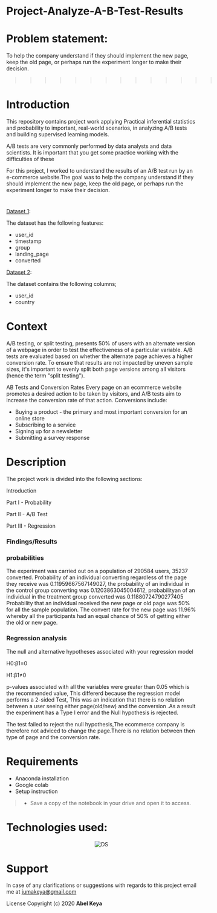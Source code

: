 # Project-Analyze-A-B-Test-Results

# Problem statement:
To help the company understand if they should implement the new page, keep the old page, or perhaps run the experiment longer to make their decision.


 >>>>>>>>>>>>>>![pageAB](pageAB.gif) 
 
# Introduction

This repository contains  project work applying Practical inferential statistics and probability to important, real-world scenarios, in analyzing A/B tests and building supervised learning models.


A/B tests are very commonly performed by data analysts and data scientists. It is important that you get some practice working with the difficulties of these


For this project, I worked to understand the results of an A/B test run by an e-commerce website.The goal was to help the company understand if they should implement the new page, keep the old page, or perhaps run the experiment longer to make their decision.

#
[Dataset 1](https://github.com/abel-keya/Project-Analyze-A-B-Test-Results/blob/master/ab_data.csv):

The dataset has the following features:
 * user_id
 * timestamp
 * group
 * landing_page
 * converted

[Dataset 2](https://github.com/abel-keya/Project-Analyze-A-B-Test-Results/blob/master/countries.csv): 


The dataset contains the following columns;

* user_id	
* country

# Context

 A/B testing, or split testing, presents 50% of users with an alternate version of a webpage in order to test the effectiveness of a particular variable. A/B tests are evaluated based on whether the alternate page achieves a higher conversion rate. To ensure that results are not impacted by uneven sample sizes, it's important to evenly split both page versions among all visitors (hence the term "split testing").

AB Tests and Conversion Rates
Every page on an ecommerce website promotes a desired action to be taken by visitors, and A/B tests aim to increase the conversion rate of that action. Conversions include:

* Buying a product - the primary and most important conversion for an online store
* Subscribing to a service
* Signing up for a newsletter
* Submitting a survey response

# Description

The project work is divided into the following sections:


Introduction

Part I - Probability

Part II - A/B Test

Part III - Regression

### Findings/Results

### probabilities
The experiment was carried out on a population of 290584 users, 35237 converted. Probability of an individual converting regardless of the page they receive was 0.11959667567149027, the probability of an individual in the control group converting was 0.1203863045004612, probabilityan of an individual in the treatment group converted was 0.11880724790277405 Probability that an individual received the new page or old page was 50% for all the sample population. The convert rate for the new page was 11.96% whereby all the participants had an equal chance of 50% of getting either the old or new page.

### Regression analysis
The null and alternative hypotheses associated with your regression model

H0:β1=0

H1:β1≠0

p-values associated with all the variables were greater than 0.05 which is the recommended value, This differerd because the regression model performs a 2-sided Test, This was an indication that there is no relation between a user seeing either page(old/new) and the conversion .As a result the experiment has a Type I error and the Null hypothesis is rejected.

The test failed to reject the null hypothesis,The ecommerce company is therefore not adviced to change the page.There is no relation between then type of page and the conversion rate.

# Requirements

* Anaconda installation
* Google colab
* Setup instruction
> * Save a copy of the notebook in your drive and open it to access.

<p align="center">
   
   # Technologies used:
   
 <p align="center"> 
   
  <img   src="https://github.com/abel-keya/week8_IP_Abel_Keya_Nairobi-Hospital-conducted-a-clinical-camp-to-test-for-hypothyroidism/blob/master/tech3.jpg" width="550" height="300"  alt="DS" title="Requirements" />
 
</p>

# Support
In case of any clarifications or suggestions with regards to this project email me at jumakeya@gmail.com

License
Copyright (c) 2020 **Abel Keya**

